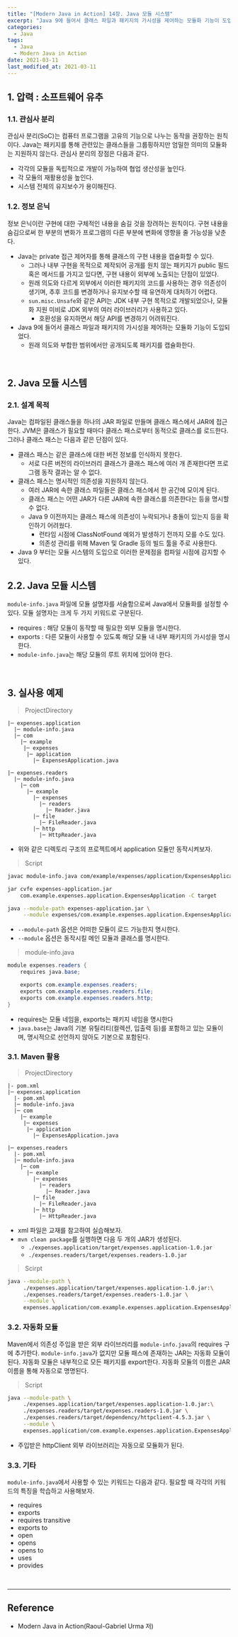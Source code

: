 ```yaml
---
title: "[Modern Java in Action] 14장. Java 모듈 시스템"
excerpt: "Java 9에 들어서 클래스 파일과 패키지의 가시성을 제어하는 모듈화 기능이 도입되었다."
categories:
  - Java
tags:
  - Java
  - Modern Java in Action
date: 2021-03-11
last_modified_at: 2021-03-11
---
```


## 1. 압력 : 소프트웨어 유추

### 1.1. 관심사 분리

관심사 분리(SoC)는 컴퓨터 프로그램을 고유의 기능으로 나누는 동작을 권장하는 원칙이다. Java는 패키지를 통해 관련있는 클래스들을 그룹핑하지만 엄밀한 의미의 모듈화는 지원하지 않는다. 관심사 분리의 장점은 다음과 같다.

* 각각의 모듈을 독립적으로 개발이 가능하여 협업 생산성을 높인다.
* 각 모듈의 재활용성을 높인다.
* 시스템 전체의 유지보수가 용이해진다.

### 1.2. 정보 은닉

정보 은닉이란 구현에 대한 구체적인 내용을 숨길 것을 장려하는 원칙이다. 구현 내용을 숨김으로써 한 부분의 변화가 프로그램의 다른 부분에 변화에 영향을 줄 가능성을 낮춘다.

* Java는 private 접근 제어자를 통해 클래스의 구현 내용을 캡슐화할 수 있다.
  * 그러나 내부 구현을 목적으로 제작되어 공개를 원치 않는 패키지가 public 필드 혹은 메서드를 가지고 있다면, 구현 내용이 외부에 노출되는 단점이 있었다.
  * 원래 의도와 다르게 외부에서 이러한 패키지의 코드를 사용하는 경우 의존성이 생기며, 추후 코드를 변경하거나 유지보수할 때 유연하게 대처하기 어렵다.
  * ``sun.misc.Unsafe``와 같은 API는 JDK 내부 구현 목적으로 개발되었으나, 모듈화 지원 미비로 JDK 외부의 여러 라이브러리가 사용하고 있다.
    * 호환성을 유지하면서 해당 API를 변경하기 어려워진다.
* Java 9에 들어서 클래스 파일과 패키지의 가시성을 제어하는 모듈화 기능이 도입되었다.
  * 원래 의도와 부합한 범위에서만 공개되도록 패키지를 캡슐화한다.

<br>

## 2. Java 모듈 시스템

### 2.1. 설계 목적

Java는 컴파일된 클래스들을 하나의 JAR 파일로 만들며 클래스 패스에서 JAR에 접근한다. JVM은 클래스가 필요할 때마다 클래스 패스로부터 동적으로 클래스를 로드한다. 그러나 클래스 패스는 다음과 같은 단점이 있다.

* 클래스 패스는 같은 클래스에 대한 버전 정보를 인식하지 못한다.
  * 서로 다른 버전의 라이브러리 클래스가 클래스 패스에 여러 개 존재한다면 프로그램 동작 결과는 알 수 없다.
* 클래스 패스는 명시적인 의존성을 지원하지 않는다.
  * 여러 JAR에 속한 클래스 파일들은 클래스 패스에서 한 공간에 모이게 된다.
  * 클래스 패스는 어떤 JAR가 다른 JAR에 속한 클래스를 의존한다는 등을 명시할 수 없다.
  * Java 9 이전까지는 클래스 패스에 의존성이 누락되거나 충돌이 있는지 등을 확인하기 어려웠다.
    * 런타임 시점에 ClassNotFound 예외가 발생하기 전까지 모를 수도 있다.
    * 의존성 관리를 위해 Maven 및 Gradle 등의 빌드 툴을 주로 사용한다.
* Java 9 부터는 모듈 시스템의 도입으로 이러한 문제점을 컴파일 시점에 감지할 수 있다.

## 2.2. Java 모듈 시스템

``module-info.java`` 파일에 모듈 설명자를 서술함으로써 Java에서 모듈화를 설정할 수 있다. 모듈 설명자는 크게 두 가지 키워드로 구분된다.

* requires : 해당 모듈이 동작할 때 필요한 외부 모듈을 명시한다.
* exports : 다른 모듈이 사용할 수 있도록 해당 모듈 내 내부 패키지의 가시성을 명시한다.
* ``module-info.java``는 해당 모듈의 루트 위치에 있어야 한다.

<br>

## 3. 실사용 예제

> ProjectDirectory

```
|─ expenses.application
  |─ module-info.java
  |─ com
    |─ example
     |─ expenses
      |─ application
        |─ ExpensesApplication.java

|─ expenses.readers
  |─ module-info.java
    |─ com
      |─ example
        |─ expenses
          |─ readers
            |─ Reader.java
        |─ file
          |─ FileReader.java
        |─ http
          |─ HttpReader.java
```

* 위와 같은 디렉토리 구조의 프로젝트에서 application 모듈만 동작시켜보자.

> Script

```bash
javac module-info.java com/example/expenses/application/ExpensesApplication.java -d target

jar cvfe expenses-application.jar
    com.example.expenses.application.ExpensesApplication -C target

java --module-path expenses-application.jar \
     --module expenses/com.example.expenses.application.ExpensesApplication
```

* ``--module-path`` 옵션은 어떠한 모듈이 로드 가능한지 명시한다.
* ``--module`` 옵션은 동작시킬 메인 모듈과 클래스를 명시한다.

> module-info.java

```java
module expenses.readers {
    requires java.base;

    exports com.example.expenses.readers;
    exports com.example.expenses.readers.file;
    exports com.example.expenses.readers.http;
}
```

* requires는 모듈 네임을, exports는 패키지 네임을 명시한다
* ``java.base``는 Java의 기본 유틸리티(컬렉션, 입출력 등)를 포함하고 있는 모듈이며, 명시적으로 선언하지 않아도 기본으로 포함된다.

### 3.1. Maven 활용

> ProjectDirectory

```
|- pom.xml
|─ expenses.application
  |- pom.xml
  |─ module-info.java
  |─ com
    |─ example
     |─ expenses
      |─ application
        |─ ExpensesApplication.java

|─ expenses.readers
  |- pom.xml
  |─ module-info.java
    |─ com
      |─ example
        |─ expenses
          |─ readers
            |─ Reader.java
        |─ file
          |─ FileReader.java
        |─ http
          |─ HttpReader.java
```

* xml 파일은 교재를 참고하여 실습해보자.
* ``mvn clean package``를 실행하면 다음 두 개의 JAR가 생성된다.
  * ``./expenses.application/target/expenses.application-1.0.jar``
  * ``./expenses.readers/target/expenses.readers-1.0.jar``

> Scirpt

```bash
java --module-path \
     ./expenses.application/target/expenses.application-1.0.jar:\
     ./expenses.readers/target/expenses.readers-1.0.jar \
     --module \
     expenses.application/com.example.expenses.application.ExpensesApplication
```

### 3.2. 자동화 모듈

Maven에서 의존성 주입을 받은 외부 라이브러리를 ``module-info.java``의 requires 구에 추가한다. ``module-info.java``가 없지만 모듈 패스에 존재하는 JAR는 자동화 모듈이 된다. 자동화 모듈은 내부적으로 모든 패키지를 export한다. 자동화 모듈의 이름은 JAR 이름을 통해 자동으로 명명된다.

> Script

```bash
java --module-path \
     ./expenses.application/target/expenses.application-1.0.jar:\
     ./expenses.readers/target/expenses.readers-1.0.jar \
     ./expenses.readers/target/dependency/httpclient-4.5.3.jar \
     --module \
     expenses.application/com.example.expenses.application.ExpensesApplication
```

* 주입받은 httpClient 외부 라이브러리는 자동으로 모듈화가 된다.

### 3.3. 기타

``module-info.java``에서 사용할 수 있는 키워드는 다음과 같다. 필요할 때 각각의 키워드의 특징을 학습하고 사용해보자.

* requires
* exports
* requires transitive
* exports to
* open
* opens
* opens to
* uses
* provides

<br>

---

## Reference

* Modern Java in Action(Raoul-Gabriel Urma 저)
